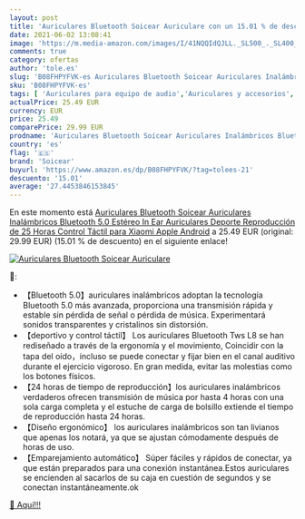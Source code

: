 ```yaml
---
layout: post
title: 'Auriculares Bluetooth Soicear Auriculare con un 15.01 % de descuento'
date: 2021-06-02 13:08:41
image: 'https://m.media-amazon.com/images/I/41NQQIdQJLL._SL500_._SL400_.jpg'
comments: true
category: ofertas
author: 'tole.es'
slug: 'B08FHPYFVK-es Auriculares Bluetooth Soicear Auriculares Inalámbricos...'
sku: 'B08FHPYFVK-es'
tags: [ 'Auriculares para equipo de audio','Auriculares y accesorios','Electrónica','apple','soicear', ]
actualPrice: 25.49 EUR
currency: EUR
price: 25.49
comparePrice: 29.99 EUR
prodname: 'Auriculares Bluetooth Soicear Auriculares Inalámbricos Bluetooth 5.0 Estéreo In Ear Auriculares Deporte Reproducción de 25 Horas  Control Táctil para Xiaomi  Apple  Android'
country: 'es'
flag: '🇪🇸'
brand: 'Soicear'
buyurl: 'https://www.amazon.es/dp/B08FHPYFVK/?tag=tolees-21'
descuento: '15.01'
average: '27.4453846153845'
---
```


En este momento está [Auriculares Bluetooth Soicear Auriculares Inalámbricos Bluetooth 5.0 Estéreo In Ear Auriculares Deporte Reproducción de 25 Horas  Control Táctil para Xiaomi  Apple  Android](https://www.amazon.es/dp/B08FHPYFVK/?tag=tolees-21) a 25.49 EUR (original: 29.99 EUR) (15.01 %  de descuento) en el siguiente enlace!

[![Auriculares Bluetooth Soicear Auriculare](https://m.media-amazon.com/images/I/41NQQIdQJLL._SL500_._SL400_.jpg)](https://www.amazon.es/dp/B08FHPYFVK/?tag=tolees-21)

🔎:

- 【Bluetooth 5.0】auriculares inalámbricos adoptan la tecnología Bluetooth 5.0 más avanzada, proporciona una transmisión rápida y estable sin pérdida de señal o pérdida de música. Experimentará sonidos transparentes y cristalinos sin distorsión.
- 【deportivo y control táctil】 Los auriculares Bluetooth Tws L8 se han rediseñado a través de la ergonomía y el movimiento, Coincidir con la tapa del oído，incluso se puede conectar y fijar bien en el canal auditivo durante el ejercicio vigoroso. En gran medida, evitar las molestias como los botones físicos.
- 【24 horas de tiempo de reproducción】los auriculares inalámbricos verdaderos ofrecen transmisión de música por hasta 4 horas con una sola carga completa y el estuche de carga de bolsillo extiende el tiempo de reproducción hasta 24 horas.
- 【Diseño ergonómico】 los auriculares inalámbricos son tan livianos que apenas los notará, ya que se ajustan cómodamente después de horas de uso.
- 【Emparejamiento automático】 Súper fáciles y rápidos de conectar, ya que están preparados para una conexión instantánea.Estos auriculares se encienden al sacarlos de su caja en cuestión de segundos y se conectan instantáneamente.ok

[🛒 Aquí!!!](https://www.amazon.es/dp/B08FHPYFVK/?tag=tolees-21)
